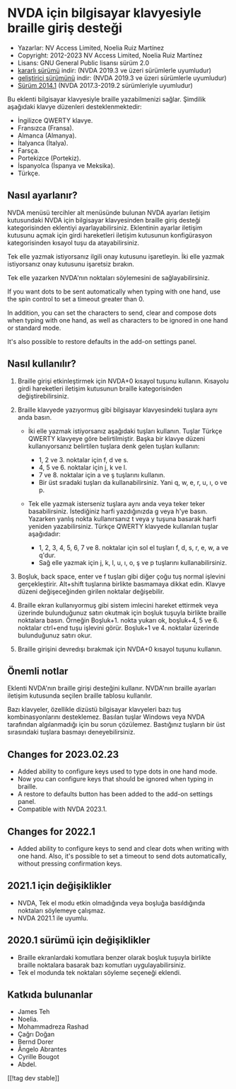 # NVDA için bilgisayar klavyesiyle braille giriş desteği #

* Yazarlar: NV Access Limited, Noelia Ruiz Martínez
* Copyright: 2012-2023 NV Access Limited, Noelia Ruiz Martínez
* Lisans: GNU General Public lisansı sürüm 2.0
* [kararlı sürümü][1] indir: (NVDA 2019.3 ve üzeri sürümlerle uyumludur)
* [geliştirici sürümünü][2] indir: (NVDA 2019.3 ve üzeri sürümlerle
  uyumludur)
* [Sürüm 2014.1][3] (NVDA 2017.3-2019.2 sürümleriyle uyumludur)

Bu eklenti bilgisayar klavyesiyle braille yazabilmenizi sağlar. Şimdilik
aşağıdaki klavye düzenleri desteklenmektedir:

* İngilizce QWERTY klavye.
* Fransızca (Fransa).
* Almanca (Almanya).
* İtalyanca (İtalya).
* Farsça.
* Portekizce (Portekiz).
* İspanyolca (İspanya ve Meksika).
* Türkçe.

## Nasıl ayarlanır?

NVDA menüsü tercihler alt menüsünde bulunan NVDA ayarları iletişim
kutusundaki NVDA için bilgisayar klavyesinden braille giriş desteği
kategorisinden eklentiyi ayarlayabilirsiniz. Eklentinin ayarlar iletişim
kutusunu açmak için girdi hareketleri iletişim kutusunun konfigürasyon
kategorisinden kısayol tuşu da atayabilirsiniz.

Tek elle yazmak istiyorsanız ilgili onay kutusunu işaretleyin. İki elle
yazmak istiyorsanız onay kutusunu işaretsiz bırakın.

Tek elle yazarken NVDA'nın noktaları söylemesini de sağlayabilirsiniz.

If you want dots to be sent automatically when typing with one hand, use the
spin control to set a timeout greater than 0.

In addition, you can set the characters to send, clear and compose dots when
typing with one hand, as well as characters to be ignored in one hand or
standard mode.

It's also possible to restore defaults in the add-on settings panel.

## Nasıl kullanılır?

1. Braille girişi etkinleştirmek için NVDA+0 kısayol tuşunu
   kullanın. Kısayolu girdi hareketleri iletişim kutusunun braille
   kategorisinden değiştirebilirsiniz.
2. Braille klavyede yazıyormuş gibi bilgisayar klavyesindeki tuşlara aynı
   anda basın.

	* İki elle yazmak istiyorsanız aşağıdaki tuşları kullanın. Tuşlar Türkçe
	  QWERTY klavyeye göre belirtilmiştir. Başka bir klavye düzeni
	  kullanıyorsanız belirtilen tuşlara denk gelen tuşları kullanın:

		* 1, 2 ve 3. noktalar için f, d ve s.
		* 4, 5 ve 6. noktalar için j, k ve l.
		* 7 ve 8. noktalar için a ve ş tuşlarını kullanın.
		* Bir üst sıradaki tuşları da kullanabilirsiniz. Yani q, w, e, r, u, ı, o
		  ve p.

	* Tek elle yazmak isterseniz tuşlara aynı anda veya teker teker
	  basabilirsiniz. İstediğiniz harfi yazdığınızda g veya h'ye
	  basın. Yazarken yanlış nokta kullanırsanız t veya y tuşuna basarak harfi
	  yeniden yazabilirsiniz. Türkçe QWERTY klavyede kullanılan tuşlar
	  aşağıdadır:

		* 1, 2, 3, 4, 5, 6, 7 ve 8. noktalar için sol el tuşları f, d, s, r, e, w,
		  a ve q'dur. 
		* Sağ elle yazmak için j, k, l, u, ı, o, ş ve p tuşlarını
		  kullanabilirsiniz.

3. Boşluk, back space, enter ve f tuşları gibi diğer çoğu tuş normal
   işlevini gerçekleştirir. Alt+shift tuşlarına birlikte basmamaya dikkat
   edin. Klavye düzeni değişeceğinden girilen noktalar değişebilir.
4. Braille ekran kullanıyormuş gibi sistem imlecini hareket ettirmek veya
   üzerinde bulunduğunuz satırı okutmak için boşluk tuşuyla birlikte braille
   noktalara basın. Örneğin Boşluk+1. nokta yukarı ok, boşluk+4, 5 ve
   6. noktalar ctrl+end tuşu işlevini görür. Boşluk+1 ve 4. noktalar
   üzerinde bulunduğunuz satırı okur.
5. Braille girişini devredışı bırakmak için NVDA+0 kısayol tuşunu kullanın.

## Önemli notlar

Eklenti NVDA'nın braille girişi desteğini kullanır. NVDA'nın braille
ayarları iletişim kutusunda seçilen braille tablosu kullanılır.

Bazı klavyeler, özellikle dizüstü bilgisayar klavyeleri bazı tuş
kombinasyonlarını desteklemez. Basılan tuşlar Windows veya NVDA tarafından
algılanmadığı için bu sorun çözülemez. Bastığınız tuşların bir üst
sırasındaki tuşlara basmayı deneyebilirsiniz. 


## Changes for 2023.02.23

* Added ability to configure keys used to type dots in one hand mode.
* Now you can configure keys that should be ignored when typing in braille.
* A restore to defaults button has been added to the add-on settings panel.
* Compatible with NVDA 2023.1.

## Changes for 2022.1

* Added ability to configure keys to send and clear dots when writing with
  one hand. Also, it's possible to set a timeout to send dots automatically,
  without pressing confirmation keys.

## 2021.1 için değişiklikler

* NVDA, Tek el modu etkin olmadığında veya boşluğa basıldığında noktaları
  söylemeye çalışmaz.
* NVDA 2021.1 ile uyumlu.

## 2020.1 sürümü için değişiklikler

* Braille ekranlardaki komutlara benzer olarak boşluk tuşuyla birlikte
  braille noktalara basarak bazı komutları uygulayabilirsiniz.
* Tek el modunda tek noktaları söyleme seçeneği eklendi.

## Katkıda bulunanlar

* James Teh
* Noelia.
* Mohammadreza Rashad
* Çağrı Doğan
* Bernd Dorer
* Ângelo Abrantes
* Cyrille Bougot
* Abdel.

[[!tag dev stable]]

[1]: https://addons.nvda-project.org/files/get.php?file=pckbbrl

[2]: https://addons.nvda-project.org/files/get.php?file=pckbbrl-dev

[3]: https://addons.nvda-project.org/files/get.php?file=pckbbrl-o
